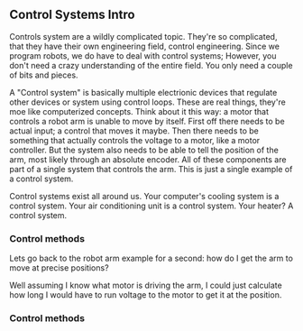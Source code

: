 ## Control Systems Intro

Controls system are a wildly complicated topic. They're so complicated, that they have their own engineering field, control engineering. Since we program robots, we do have to deal with control systems; However, you don't need a crazy understanding of the entire field. You only need a couple of bits and pieces.

A "Control system" is basically multiple electrionic devices that regulate other devices or system using control loops. These are real things, they're moe like computerized concepts. Think about it this way: a motor that controls a robot arm is unable to move by itself. First off there needs to be actual input; a control that moves it maybe. Then there needs to be something that actually controls the voltage to a motor, like a motor controller. But the system also needs to be able to tell the position of the arm, most likely through an absolute encoder. All of these components are part of a single system that controls the arm. This is just a single example of a control system.

Control systems exist all around us. Your computer's cooling system is a control system. Your air conditioning unit is a control system. Your heater? A control system.

### Control methods
Lets go back to the robot arm example for a second: how do I get the arm to move at precise positions? 

Well assuming I know what motor is driving the arm, I could just calculate how long I would have to run voltage to the motor to get it at the position. 

### Control methods

